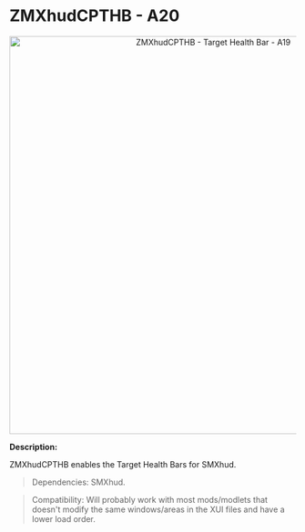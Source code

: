 # ZMXhudCPTHB - A20

<p align="center">
  <img src="https://staticdelivery.nexusmods.com/mods/1059/images/22/22-1641474964-100436540.jpeg" width="700" title="ZMXhudCPTHB - Target Health Bar - A19">
</p>

**Description:**

ZMXhudCPTHB enables the Target Health Bars for SMXhud.

> Dependencies: SMXhud.

> Compatibility: Will probably work with most mods/modlets that doesn't modify the same windows/areas in the XUI files and have a lower load order.
